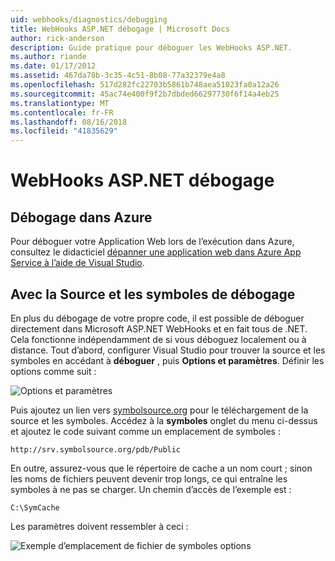 ```yaml
---
uid: webhooks/diagnostics/debugging
title: WebHooks ASP.NET débogage | Microsoft Docs
author: rick-anderson
description: Guide pratique pour déboguer les WebHooks ASP.NET.
ms.author: riande
ms.date: 01/17/2012
ms.assetid: 467da78b-3c35-4c51-8b08-77a32379e4a8
ms.openlocfilehash: 517d282fc22703b5861b748aea51023fa0a12a26
ms.sourcegitcommit: 45ac74e400f9f2b7dbded66297730f6f14a4eb25
ms.translationtype: MT
ms.contentlocale: fr-FR
ms.lasthandoff: 08/16/2018
ms.locfileid: "41835629"
---
```

# <a name="aspnet-webhooks-debugging"></a>WebHooks ASP.NET débogage  

## <a name="debugging-in-azure"></a>Débogage dans Azure

Pour déboguer votre Application Web lors de l’exécution dans Azure, consultez le didacticiel [dépanner une application web dans Azure App Service à l’aide de Visual Studio](https://azure.microsoft.com/documentation/articles/web-sites-dotnet-troubleshoot-visual-studio/#webserverlogs).

## <a name="debugging-with-source-and-symbols"></a>Avec la Source et les symboles de débogage

En plus du débogage de votre propre code, il est possible de déboguer directement dans Microsoft ASP.NET WebHooks et en fait tous de .NET. Cela fonctionne indépendamment de si vous déboguez localement ou à distance. Tout d’abord, configurer Visual Studio pour trouver la source et les symboles en accédant à **déboguer** , puis **Options et paramètres**. Définir les options comme suit :

![Options et paramètres](_static/SourceSymbols.png)

Puis ajoutez un lien vers [symbolsource.org](http://symbolsource.org) pour le téléchargement de la source et les symboles. Accédez à la **symboles** onglet du menu ci-dessus et ajoutez le code suivant comme un emplacement de symboles :

```
http://srv.symbolsource.org/pdb/Public
```

En outre, assurez-vous que le répertoire de cache a un nom court ; sinon les noms de fichiers peuvent devenir trop longs, ce qui entraîne les symboles à ne pas se charger. Un chemin d’accès de l’exemple est :

```
C:\SymCache
```

Les paramètres doivent ressembler à ceci :

![Exemple d’emplacement de fichier de symboles options](_static/SymSource.png)
